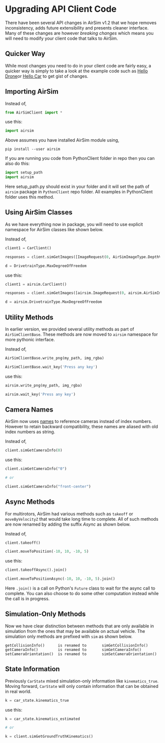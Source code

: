 # Upgrading API Client Code
There have been several API changes in AirSim v1.2 that we hope removes inconsistency, adds future extensibility and presents cleaner interface. Many of these changes are however *breaking changes* which means you will need to modify your client code that talks to AirSim.

## Quicker Way
While most changes you need to do in your client code are fairly easy, a quicker way is simply to take a look at the example code such as [Hello Drone](../PythonClient/multirotor/hello_drone.py)or [Hello Car](../PythonClient/car/hello_car.py) to get gist of changes.

## Importing AirSim
Instead of,

```python
from AirSimClient import *
```
use this:

```python
import airsim
```

Above assumes you have installed AirSim module using, 
```
pip install --user airsim
```

If you are running you code from PythonClient folder in repo then you can also do this:

```python
import setup_path 
import airsim
```

Here setup_path.py should exist in your folder and it will set the path of `airsim` package in `PythonClient` repo folder. All examples in PythonClient folder uses this method.

## Using AirSim Classes
As we have everything now in package, you will need to use explicit namespace for AirSim classes like shown below.

Instead of,

```python
client1 = CarClient()

responses = client.simGetImages([ImageRequest(0, AirSimImageType.DepthVis)])

d = DrivetrainType.MaxDegreeOfFreedom
```

use this:

```python
client1 = airsim.CarClient()

responses = client.simGetImages([airsim.ImageRequest(0, airsim.AirSimImageType.DepthVis)])

d = airsim.DrivetrainType.MaxDegreeOfFreedom
```

## Utility Methods
In earlier version, we provided several utility methods as part of `AirSimClientBase`. These methods are now moved to `airsim` namespace for more pythonic interface.

Instead of,

```python
AirSimClientBase.write_png(my_path, img_rgba) 

AirSimClientBase.wait_key('Press any key')
```

use this:

```python
airsim.write_png(my_path, img_rgba)

airsim.wait_key('Press any key')
```

## Camera Names
AirSim now uses [names](image_apis.md#available_cameras) to reference cameras instead of index numbers. However to retain backward compatibility, these names are aliased with old index numbers as string.

Instead of,

```python
client.simGetCameraInfo(0)
```

use this:

```python
client.simGetCameraInfo("0")

# or

client.simGetCameraInfo("front-center")
```

## Async Methods
For multirotors, AirSim had various methods such as `takeoff` or `moveByVelocityZ` that would take long time to complete. All of such methods are now renamed by adding the suffix *Async* as shown below.

Instead of,

```python
client.takeoff()

client.moveToPosition(-10, 10, -10, 5)
```

use this:

```python
client.takeoffAsync().join()

client.moveToPositionAsync(-10, 10, -10, 5).join()
```

Here `.join()` is a call on Python's `Future` class to wait for the async call to complete. You can also choose to do some other computation instead while the call is in progress.

## Simulation-Only Methods
Now we have clear distinction between methods that are only available in simulation from the ones that may be available on actual vehicle. The simulation only methods are prefixed with `sim` as shown below.

```
getCollisionInfo()      is renamed to       simGetCollisionInfo()
getCameraInfo()         is renamed to       simGetCameraInfo()
setCameraOrientation()  is renamed to       simSetCameraOrientation()
```

## State Information
Previously `CarState` mixed simulation-only information like `kinematics_true`. Moving forward, `CarState` will only contain information that can be obtained in real world.

```python
k = car_state.kinematics_true
```

use this:

```python
k = car_state.kinematics_estimated

# or

k = client.simGetGroundTruthKinematics()
```